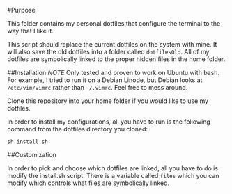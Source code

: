 #Purpose

This folder contains my personal dotfiles that configure the terminal to the
way that I like it.

This script should replace the current dotfiles on the system with mine. It will
also save the old dotfiles into a folder called `dotfilesOld`. All of my
dotfiles are symbolically linked to the proper hidden files in the home folder.


##Installation
*NOTE* Only tested and proven to work on Ubuntu with bash. For example, I tried
to run it on a Debian Linode, but Debian looks at `/etc/vim/vimrc` rather than
`~/.vimrc`.  Feel free to mess around.

Clone this repository into your home folder if you would like to use my
dotfiles.

In order to install my configurations, all you have to run is the following
command from the dotfiles directory you cloned:

`sh install.sh`


##Customization

In order to pick and choose which dotfiles are linked, all you have to do is
modify the install.sh script. There is a variable called `files` which you
can modify which controls what files are symbolically linked.
